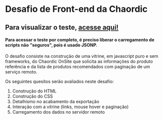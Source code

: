 # Desafio de Front-end da Chaordic

## Para visualizar o teste, [acesse aqui!](https://hyagogoularte.github.io/product-showcase/app/)
#### Para acessar o teste por completo, é preciso liberar o carregamento de scripts não "seguros", pois é usado JSONP.

O desafio consiste na construção de uma vitrine, em javascript puro e sem frameworks, do Chaordic OnSite que solicita as informações do produto referência e da lista de produtos recomendados com paginação de um serviço remoto.

Os seguintes quesitos serão avaliados neste desafio:

1. Construção do HTML
2. Construção do CSS
3. Detalhismo no acabamento da exportação
4. Interação com a vitrine (links, mouse hover e paginação)
5. Carregamento dos dados no servidor remoto
